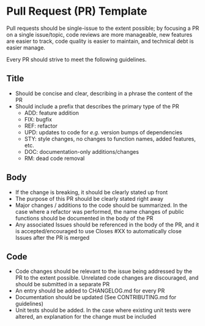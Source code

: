 # Pull Request (PR) Template

Pull requests should be single-issue to the extent possible; by focusing a PR on a single issue/topic, code reviews are more manageable, new features are easier to track, code quality is easier to maintain, and technical debt is easier manage.

Every PR should strive to meet the following guidelines.

## Title

- Should be concise and clear, describing in a phrase the content of the PR
- Should include a prefix that describes the primary type of the PR
  - ADD: feature addition
  - FIX: bugfix
  - REF: refactor
  - UPD: updates to code for _e.g._ version bumps of dependencies
  - STY: style changes, no changes to function names, added features, etc.
  - DOC: documentation-only additions/changes
  - RM: dead code removal

## Body

- If the change is breaking, it should be clearly stated up front
- The purpose of this PR should be clearly stated right away
- Major changes / additions to the code should be summarized. In the case where a refactor was performed, the name changes of public functions should be documented in the body of the PR
- Any associated Issues should be referenced in the body of the PR, and it is accepted/encouraged to use Closes #XX to automatically close Issues after the PR is merged

## Code

- Code changes should be relevant to the issue being addressed by the PR to the extent possible. Unrelated code changes are discouraged, and should be submitted in a separate PR
- An entry should be added to CHANGELOG.md for every PR
- Documentation should be updated (See CONTRIBUTING.md for guidelines)
- Unit tests should be added. In the case where existing unit tests were altered, an explanation for the change must be included

